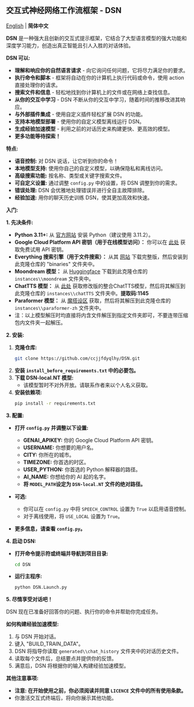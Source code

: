 ## 交互式神经网络工作流框架 - DSN 

[English](https://github.com/ccjjfdyqlhy/DSN/) | **简体中文**  

**DSN** 是一种强大且创新的交互式提示框架，它结合了大型语言模型的强大功能和深度学习能力，创造出真正智能且引人入胜的对话体验。

**DSN 可以:**

* **理解和响应你的自然语言请求** - 向它询问任何问题，它将尽力满足你的要求。
* **执行命令和脚本** - 框架将自动在你的计算机上执行代码或命令，使用 action 直接处理你的请求。
* **搜索文件和信息** - 轻松地找到你计算机上的文件或在网络上查找信息。
* **从你的交互中学习** - DSN 不断从你的交互中学习，随着时间的推移改进其响应。
* **与外部插件集成** - 使用自定义插件轻松扩展 DSN 的功能。
* **支持本地模型部署** - 使用你的自定义模型离线运行 DSN。
* **生成经验加速模型** - 利用之前的对话历史来构建更快、更高效的模型。
* **更多功能等待探索！**

**特点:**  
* **语音控制:** 对 DSN 说话，让它听到你的命令！
* **本地模型支持:** 使用你自己的自定义模型，以确保隐私和离线访问。
* **高级搜索功能:** 按名称、类型或关键字搜索文件。
* **可自定义设置:** 通过调整 `config.py` 中的设置，将 DSN 调整到你的需求。
* **错误处理:** DSN 会优雅地处理错误并进行全自主故障排除。
* **经验加速:** 用你的聊天历史训练 DSN，使其更加高效和快速。

**入门:**  

**1. 先决条件:**  
* **Python 3.11+:** 从 [官方网站](https://www.python.org/) 安装 Python（建议使用 3.11.2）。
* **Google Cloud Platform API 密钥（用于在线模型访问）：** 你可以在 [此处](https://aistudio.google.com/app/apikey) 获取免费试用 API 密钥。
* **Everything 搜索引擎（用于文件搜索）：** 从其 [网站](https://www.voidtools.com/downloads) 下载完整版，然后安装到此克隆仓库的 "binaries" 文件夹中。
* **Moondream 模型：** 从 [Huggingface](https://huggingface.co/vikhyatk/moondream2) 下载到此克隆仓库的 `instances\\moondream` 文件夹中。
* **ChatTTS 模型：** 从 [此处](https://www.123pan.com/s/oZO9jv-g46N.html) 获取修改版的整合ChatTTS模型，然后将其解压到此克隆仓库的 `instances\\chatTTS` 文件夹中。**提取码:1145**
* **Paraformer 模型：** 从 [魔搭设区](https://www.modelscope.cn/models/iic/speech_paraformer-large-vad-punc_asr_nat-zh-cn-16k-common-vocab8404-pytorch/summary) 获取，然后将其解压到此克隆仓库的 `instances\\paraformer-zh` 文件夹中。
* 注：以上模型解压时均直接将内含文件解压到指定文件夹即可，不要连带压缩包内文件夹一起解压。

**2. 安装:**

1. **克隆仓库:** 
   ```bash
   git clone https://github.com/ccjjfdyqlhy/DSN.git
   ```
2. **安装 `install_before_requirements.txt` 中的必要包。**
3. **下载 DSN-local.NT 模型:**
   * 该模型暂时不对外开放。请联系作者来以个人名义获取。
4. **安装依赖项:**
   ```bash
   pip install -r requirements.txt
   ```

**3. 配置:**

* **打开 `config.py` 并调整以下设置:**
    * **GENAI_APIKEY:** 你的 Google Cloud Platform API 密钥。
    * **USERNAME:** 你想要的用户名。
    * **CITY:** 你所在的城市。
    * **TIMEZONE:** 你首选的时区。
    * **USER_PYTHON:** 你首选的 Python 解释器的路径。
    * **AI_NAME:** 你想给你的 AI 起的名字。
    * **将 `MODEL_PATH`设定为 `DSN-local.NT` 文件的绝对路径。**
* **可选:** 
    *  你可以在 `config.py` 中将 `SPEECH_CONTROL` 设置为 `True` 以启用语音控制。
    *  对于离线使用，将 `USE_LOCAL` 设置为 `True`。

* **更多信息，请查看 `config.py`。**

**4. 启动 DSN:**

* **打开命令提示符或终端并导航到项目目录:** 
   ```bash
   cd DSN
   ```
* **运行主程序:**
   ```bash
   python DSN.Launch.py
   ```

**5. 尽情享受对话吧！**

DSN 现在已准备好回答你的问题、执行你的命令并帮助你完成任务。

**如何构建经验加速模型:**

1. 与 DSN 开始对话。
2. 键入 "BUILD_TRAIN_DATA"。
3. DSN 将指导你读取 `generated\\chat_history` 文件夹中的对话历史文件。
4. 读取每个文件后，总结要点并提供你的反馈。
5. 满意后，DSN 将根据你的输入构建经验加速模型。

**其他注意事项:**

* **注意: 在开始使用之前，你必须阅读并同意 `LICENCE` 文件中的所有使用条款。**  
* 你激活交互式终端后，将向你展示其他功能。
